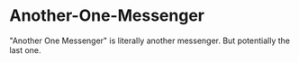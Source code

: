 # Another-One-Messenger
"Another One Messenger" is literally another messenger. But potentially the last one.
